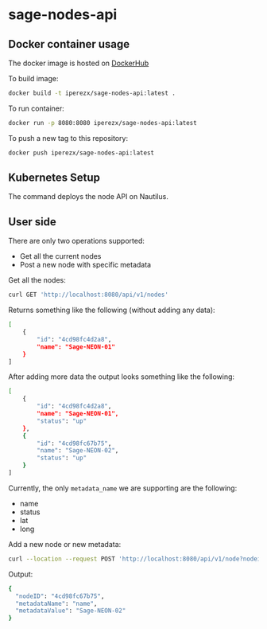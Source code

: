 # sage-nodes-api

Docker container usage
-------------
The docker image is hosted on [DockerHub](https://hub.docker.com/repository/docker/sagecontinuum/sage-nodes-api)

To build image:
```bash
docker build -t iperezx/sage-nodes-api:latest .
```

To run container:
```bash
docker run -p 8080:8080 iperezx/sage-nodes-api:latest
```

To push a new tag to this repository:
```bash
docker push iperezx/sage-nodes-api:latest
```

Kubernetes Setup
-------------
The command deploys the node API on Nautilus.

User side
-------------
There are only two operations supported:
- Get all the current nodes
- Post a new node with specific metadata

Get all the nodes:
```bash
curl GET 'http://localhost:8080/api/v1/nodes'
```

Returns something like the following (without adding any data):
```bash
[
    {
        "id": "4cd98fc4d2a8",
        "name": "Sage-NEON-01"
    }
]
```

After adding more data the output looks something like the following:
```bash
[
    {
        "id": "4cd98fc4d2a8",
        "name": "Sage-NEON-01",
        "status": "up"
    },
    {
        "id": "4cd98fc67b75",
        "name": "Sage-NEON-02",
        "status": "up"
    }
]
```
Currently, the only `metadata_name` we are supporting are the following:
- name
- status
- lat
- long

Add a new node or new metadata:
```bash
curl --location --request POST 'http://localhost:8080/api/v1/node?nodeid=4cd98fc67b75&metadata_name=name&metadata_value=Sage-NEON-02'
```
Output:
```bash
{
  "nodeID": "4cd98fc67b75",
  "metadataName": "name",
  "metadataValue": "Sage-NEON-02"
}
```
